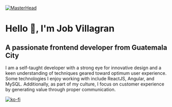 [![MasterHead](https://i.ibb.co/nbRt1X1/bannergithub.png)](https://#)

# Hello 👋, I'm Job Villagran
## A passionate frontend developer from Guatemala City

I am a self-taught developer with a strong eye for innovative design and a keen understanding of techniques geared toward optimum user experience. Some technologies I enjoy working with include ReactJS, Angular, and MySQL. Additionally, as part of my culture, I focus on customer experience by generating value through proper communication.

[![ko-fi](https://ko-fi.com/img/githubbutton_sm.svg)](https://ko-fi.com/Y8Y07YC7W)
